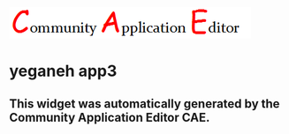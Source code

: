![CAE](https://github.com/patricia-cae/frontendComponent-143/blob/gh-pages/img/logo.png)  

yeganeh app3
===================


This widget was automatically generated by the Community Application Editor CAE.  
---------------
